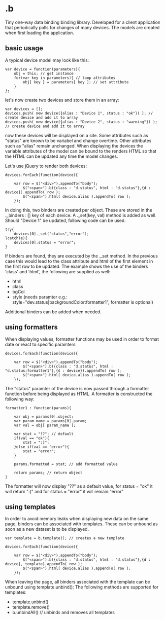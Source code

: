 # .b


Tiny one-way data binding binding library.
Developed for a client application that periodically polls for changes of many devices. The models are created when first loading the application.

## basic usage

A typical device model may look like this:

```
var device = function(parameters){
	obj = this; // get instance
	for(var key in parameters){ // loop attributes
		obj[ key ] = parameters[ key ]; // set attribute
	}
};
```

let's now create two devices and store them in an array:

```
var devices = [];
devices.push( new device({alias : "Device 1", status : "ok"}) ); // create device and add it to array
devices.push( new device({alias : "Device 2", status : "warning"}) ); // create device and add it to array
```

now these devices will be displayed on a site. Some attributes such as "status" are known to be variabel and change overtime.
Other attributes such as "alias" remain unchanged. When displaying the devices the variable attributes of the model can be bound to the renders HTML
so that the HTML can be updated any time the model changes.

Let's use jQuery to render both devices:

```
devices.forEach(function(device){
	
	var row = $("<div>").appendTo("body");
		$("<span>").b({class : "d.status", html : "d.status"},{d : device}).appendTo( row );
		$("<span>").html( device.alias ).appendTo( row );
	});	
```

In doing this, two binders are created per object. These are stored in the ._binders : [] key of each device.
A ._set(key, val) method is added as well. Should "Device 1" be updated, following code can be used:

```
try{ 
	devices[0]._set("status","error");
}catch(e){
	devices[0].status = "error";
}
```

If binders are found, they are executed by the ._set method. In the previous case this would lead to the class attribute and html of the first element in the first row to be updated.
The example shows the use of the binders 'class' and 'html', the following are supplied as well:

- html
- class
- bgCol
- style (needs paramter e.g.: style="dev.status|backgroundColor:formatter1", formatter is optional)

Additional binders can be added when needed.

## using formatters

When displaying values, formatter functions may be used in order to format date or react to specific paramters

```
devices.forEach(function(device){
	
	var row = $("<div>").appendTo("body");
		$("<span>").b({class : "d.status", html : "d.status:formatter1"},{d : device}).appendTo( row );
		$("<span>").html( device.alias ).appendTo( row );
	});	
```
	
The "status" paramter of the device is now passed through a formatter function before being displayed as HTML. A formatter is constructed the following way:

```
formatter1 : function(params){
	
	var obj = params[0].object;
	var param_name = params[0].param;
	var val = obj[ param_name ];
	
	var stat = "??"; // default
	if(val == "ok"){
		stat = ":)";
	}else if(val == "error"){
		stat = "error";
	}
	
	params.formatted = stat; // add formatted value
	
	return params; // return object
}
```

The formatter will now display "??" as a default value, for status = "ok" it will return ":)" and for status = "error" it will remain "error"

## using templates

In order to avoid memory leaks when displaying new data on the same page, binders can be associated with templates.
These can be unbound as soon as a new dataset is to be displayed.

```
var template = b.template(); // creates a new template

devices.forEach(function(device){
	
	var row = $("<div>").appendTo("body");
		$("<span>").b({class : "d.status", html : "d.status"},{d : device}, template).appendTo( row );
		$("<span>").html( device.alias ).appendTo( row );
	});	
```
	
When leaving the page, all binders associated with the template can be unbound using template.unbind();
The following methods are supported for templates:

- template.unbind()
- template.remove()
- b.unbindAll() // unbinds and removes all templates

